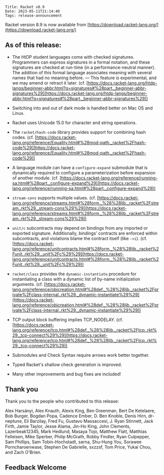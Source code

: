     Title: Racket v8.9
    Date: 2023-05-11T21:14:40
    Tags: release-announcement


Racket version 8.9 is now available from [https://download.racket-lang.org/](https://download.racket-lang.org/)

## As of this release:

* The HtDP student languages come with checked signatures. Programmers
  can express signatures in a formal notation, and these signatures are
  checked at run-time (in a performance-neutral manner). The addition of
  this formal language associates meaning with several names that had no
  meaning before. — This feature is experimental, and we may amend or
  retract it later. (cf.
  [https://docs.racket-lang.org/htdp-langs/beginner-abbr.html?q=signatures#%28part._beginner-abbr-signatures%29](https://docs.racket-lang.org/htdp-langs/beginner-abbr.html?q=signatures#%28part._beginner-abbr-signatures%29))

* Switching into and out of dark mode is handled better on Mac OS and
  Linux.

* Racket uses Unicode 15.0 for character and string operations.

* The `racket/hash-code` library provides support for combining hash
  codes. (cf. [https://docs.racket-lang.org/reference/Equality.html#%28mod-path._racket%2Fhash-code%29](https://docs.racket-lang.org/reference/Equality.html#%28mod-path._racket%2Fhash-code%29))

* A language module can have a `configure-expand` submodule that is
  dynamically required to configure a parameterization before expansion
  of another module. (cf. [https://docs.racket-lang.org/reference/running-sa.html#%28part._configure-expand%29](https://docs.racket-lang.org/reference/running-sa.html#%28part._configure-expand%29))

* `stream-cons` supports multiple values. (cf. [https://docs.racket-lang.org/reference/streams.html#%28form._%28%28lib._racket%2Fstream..rkt%29._stream-cons%29%29](https://docs.racket-lang.org/reference/streams.html#%28form._%28%28lib._racket%2Fstream..rkt%29._stream-cons%29%29))

* `unit/c` subcontracts may depend on bindings from any imported or
  exported signature. Additionally, bindings’ contracts are enforced
  within subcontracts, and violations blame the contract itself (like
  `->i`). (cf. [https://docs.racket-lang.org/reference/unitcontracts.html#%28form._%28%28lib._racket%2Funit..rkt%29._unit%2Fc%29%29](https://docs.racket-lang.org/reference/unitcontracts.html#%28form._%28%28lib._racket%2Funit..rkt%29._unit%2Fc%29%29))

* `racket/class` provides the `dynamic-instantiate` procedure for
  instantiating a class with a dynamic list of by-name initialization
  arguments. (cf. [https://docs.racket-lang.org/reference/objcreation.html#%28def._%28%28lib._racket%2Fprivate%2Fclass-internal..rkt%29._dynamic-instantiate%29%29](https://docs.racket-lang.org/reference/objcreation.html#%28def._%28%28lib._racket%2Fprivate%2Fclass-internal..rkt%29._dynamic-instantiate%29%29))

* TCP output block buffering implies TCP_NODELAY. (cf. [https://docs.racket-lang.org/reference/tcp.html#%28def._%28%28lib._racket%2Ftcp..rkt%29._tcp-connect%29%29](https://docs.racket-lang.org/reference/tcp.html#%28def._%28%28lib._racket%2Ftcp..rkt%29._tcp-connect%29%29))

* Submodules and Check Syntax require arrows work better together.

* Typed Racket's shallow check generation is improved.

* Many other improvements and bug fixes are included!

## Thank you

Thank you to the people who contributed to this release:

Alex Harsányi, Alex Knauth, Alexis King, Ben Greenman, Bert De
Ketelaere, Bob Burger, Bogdan Popa, Cadence Ember, D. Ben Knoble, Denis
Hirn, dr-neptune, Eli Barzilay, Fred Fu, Gustavo Massaccesi, J. Ryan
Stinnett, Jack Firth, Jamie Taylor, Jesse Alama, Jin-Ho King, John
Clements, Lazerbeak12345, Mark Hedlund, Masaya Tojo, Matthew Flatt,
Matthias Felleisen, Mike Sperber, Philip McGrath, Robby Findler, Ryan
Culpepper, Sam Phillips, Sam Tobin-Hochstadt, sarna, Shu-Hung You,
Sorawee Porncharoenwase, Stephen De Gabrielle, sxzzsf, Tom Price, Yukai
Chou, and Zach O'Brien.


Feedback Welcome
----------------------------------------------------------------------


